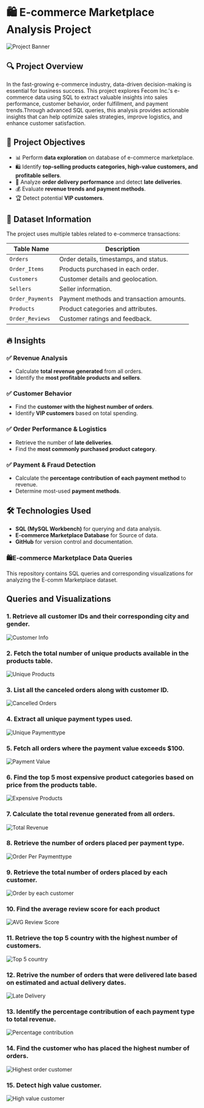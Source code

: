 # 🛍️ E-commerce Marketplace Analysis Project  

![Project Banner](https://github.com/AFRIN4323/E-comm-Marketplace/blob/main/E-comm%20output/E-comm%20banner.avif)

## 🔍 Project Overview  
In the fast-growing e-commerce industry, data-driven decision-making is essential for business success. This project explores Fecom Inc.'s e-commerce data using SQL to extract valuable insights into sales performance, customer behavior, order fulfillment, and payment trends.Through advanced SQL queries, this analysis provides actionable insights that can help optimize sales strategies, improve logistics, and enhance customer satisfaction.  

## 🎯 Project Objectives  
- 📊 Perform **data exploration** on database of e-commerce marketplace.  
- 🛍️ Identify **top-selling products categories, high-value customers, and profitable sellers**.  
- 🚚 Analyze **order delivery performance** and detect **late deliveries**.  
- 💰 Evaluate **revenue trends and payment methods**.  
- 🏆 Detect potential **VIP customers**.  

## 📂 Dataset Information  
The project uses multiple tables related to e-commerce transactions:  

| **Table Name**           | **Description** |  
|-------------------------|--------------------------------|  
| `Orders`               | Order details, timestamps, and status. |  
| `Order_Items`          | Products purchased in each order. |  
| `Customers`            | Customer details and geolocation. |  
| `Sellers`              | Seller information. |  
| `Order_Payments`       | Payment methods and transaction amounts. |  
| `Products`             | Product categories and attributes. |  
| `Order_Reviews`        | Customer ratings and feedback. |  

## 🔥 Insights  

### ✅ Revenue Analysis  

- Calculate **total revenue generated** from all orders.  
- Identify the **most profitable products and sellers**.  

### ✅ Customer Behavior  

- Find the **customer with the highest number of orders**.  
- Identify **VIP customers** based on total spending.   

### ✅ Order Performance & Logistics  

- Retrieve the number of **late deliveries**.   
- Find the **most commonly purchased product category**.  

### ✅ Payment & Fraud Detection  

- Calculate the **percentage contribution of each payment method** to revenue.  
- Determine most-used **payment methods**.    
 
## 🛠️ Technologies Used  
- **SQL (MySQL Workbench)** for querying and data analysis.  
- **E-commerce Marketplace Database** for Source of data.
- **GitHub** for version control and documentation.

### 🛍️E-commerce Marketplace Data Queries
This repository contains SQL queries and corresponding visualizations for analyzing the E-comm Marketplace dataset.

## Queries and Visualizations

### 1. Retrieve all customer IDs and their corresponding city and gender.

![Customer Info](https://github.com/AFRIN4323/E-comm-Marketplace/blob/main/E-comm%20output/Customer_ID_city_gender.png)

### 2. Fetch the total number of unique products available in the products table.

![Unique Products](https://github.com/AFRIN4323/E-comm-Marketplace/blob/main/E-comm%20output/Unique_products.png)

### 3. List all the canceled orders along with customer ID.

![Cancelled Orders](https://github.com/AFRIN4323/E-comm-Marketplace/blob/main/E-comm%20output/Cancelled_orders.png)

### 4. Extract all unique payment types used.

![Unique Paymenttype](https://github.com/AFRIN4323/E-comm-Marketplace/blob/main/E-comm%20output/unique_payment_types.png)

### 5. Fetch all orders where the payment value exceeds \$100.

![Payment Value](https://github.com/AFRIN4323/E-comm-Marketplace/blob/main/E-comm%20output/Payment%20value%20above%20%24100.png)

### 6. Find the top 5 most expensive product categories based on price from the products table.

![Expensive Products](https://github.com/AFRIN4323/E-comm-Marketplace/blob/main/E-comm%20output/Top%205%20exp%20product%20c.png)


### 7. Calculate the total revenue generated from all orders.

![Total Revenue](https://github.com/AFRIN4323/E-comm-Marketplace/blob/main/E-comm%20output/Total_revenue.png)

### 8. Retrieve the number of orders placed per payment type.

![Order Per Paymenttype](https://github.com/AFRIN4323/E-comm-Marketplace/blob/main/E-comm%20output/order_count_per_paymenttype.png)

### 9. Retrieve the total number of orders placed by each customer.

![Order by each customer](https://github.com/AFRIN4323/E-comm-Marketplace/blob/main/E-comm%20output/Order_count_per_customer.png)

### 10. Find the average review score for each product

![AVG Review Score](https://github.com/AFRIN4323/E-comm-Marketplace/blob/main/E-comm%20output/Average_review_score.png)

### 11. Retrieve the top 5 country with the highest number of customers.

![Top 5 country](https://github.com/AFRIN4323/E-comm-Marketplace/blob/main/E-comm%20output/top_5_country.png)

### 12. Retrive the number of orders that were delivered late based on estimated and actual delivery dates.

![Late Delivery](https://github.com/AFRIN4323/E-comm-Marketplace/blob/main/E-comm%20output/Late_deliveries.png)

### 13. Identify the percentage contribution of each payment type to total revenue.

![Percentage contribution](https://github.com/AFRIN4323/E-comm-Marketplace/blob/main/E-comm%20output/Percentage_contribution.png)

### 14. Find the customer who has placed the highest number of orders.

![Highest order customer](https://github.com/AFRIN4323/E-comm-Marketplace/blob/main/E-comm%20output/Customer%20with%20highest%20order.png)

### 15. Detect high value customer.

![High value customer](https://github.com/AFRIN4323/E-comm-Marketplace/blob/main/E-comm%20output/High_value_customer.png)



